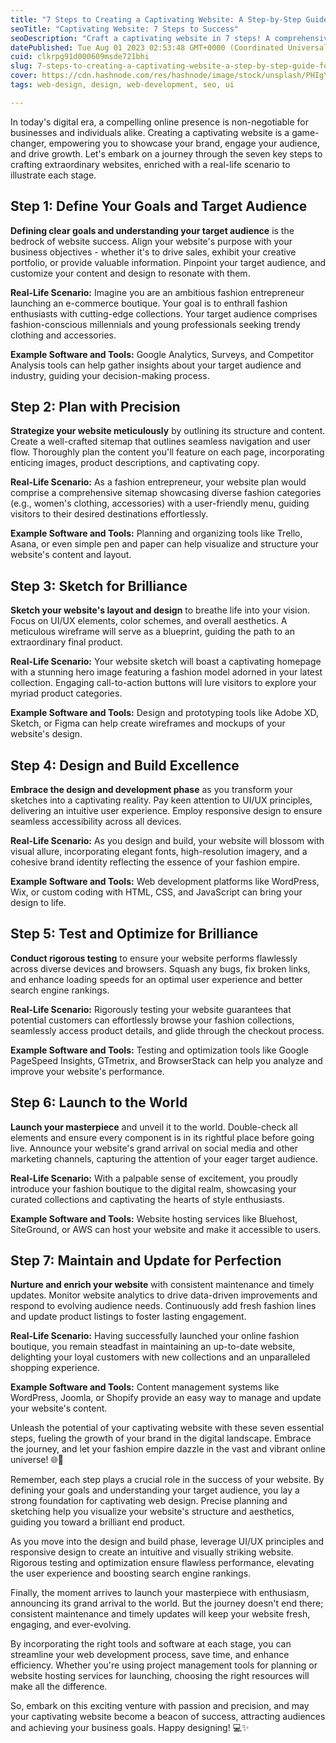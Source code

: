 ```yaml
---
title: "7 Steps to Creating a Captivating Website: A Step-by-Step Guide for Success in the Digital Realm"
seoTitle: "Captivating Website: 7 Steps to Success"
seoDescription: "Craft a captivating website in 7 steps! A comprehensive guide to web success. Engage, impress, and succeed online! 💻✨ #webdesign #successguide"
datePublished: Tue Aug 01 2023 02:53:48 GMT+0000 (Coordinated Universal Time)
cuid: clkrpg91d000609msde721bhi
slug: 7-steps-to-creating-a-captivating-website-a-step-by-step-guide-for-success-in-the-digital-realm
cover: https://cdn.hashnode.com/res/hashnode/image/stock/unsplash/PHIgYUGQPvU/upload/3b5a6920bc75b330a39bf912950c30b5.jpeg
tags: web-design, design, web-development, seo, ui

---
```


In today's digital era, a compelling online presence is non-negotiable for businesses and individuals alike. Creating a captivating website is a game-changer, empowering you to showcase your brand, engage your audience, and drive growth. Let's embark on a journey through the seven key steps to crafting extraordinary websites, enriched with a real-life scenario to illustrate each stage.

## **Step 1: Define Your Goals and Target Audience**

**Defining clear goals and understanding your target audience** is the bedrock of website success. Align your website's purpose with your business objectives - whether it's to drive sales, exhibit your creative portfolio, or provide valuable information. Pinpoint your target audience, and customize your content and design to resonate with them.

**Real-Life Scenario:** Imagine you are an ambitious fashion entrepreneur launching an e-commerce boutique. Your goal is to enthrall fashion enthusiasts with cutting-edge collections. Your target audience comprises fashion-conscious millennials and young professionals seeking trendy clothing and accessories.

**Example Software and Tools:** Google Analytics, Surveys, and Competitor Analysis tools can help gather insights about your target audience and industry, guiding your decision-making process.

## **Step 2: Plan with Precision**

**Strategize your website meticulously** by outlining its structure and content. Create a well-crafted sitemap that outlines seamless navigation and user flow. Thoroughly plan the content you'll feature on each page, incorporating enticing images, product descriptions, and captivating copy.

**Real-Life Scenario:** As a fashion entrepreneur, your website plan would comprise a comprehensive sitemap showcasing diverse fashion categories (e.g., women's clothing, accessories) with a user-friendly menu, guiding visitors to their desired destinations effortlessly.

**Example Software and Tools:** Planning and organizing tools like Trello, Asana, or even simple pen and paper can help visualize and structure your website's content and layout.

## **Step 3: Sketch for Brilliance**

**Sketch your website's layout and design** to breathe life into your vision. Focus on UI/UX elements, color schemes, and overall aesthetics. A meticulous wireframe will serve as a blueprint, guiding the path to an extraordinary final product.

**Real-Life Scenario:** Your website sketch will boast a captivating homepage with a stunning hero image featuring a fashion model adorned in your latest collection. Engaging call-to-action buttons will lure visitors to explore your myriad product categories.

**Example Software and Tools:** Design and prototyping tools like Adobe XD, Sketch, or Figma can help create wireframes and mockups of your website's design.

## **Step 4: Design and Build Excellence**

**Embrace the design and development phase** as you transform your sketches into a captivating reality. Pay keen attention to UI/UX principles, delivering an intuitive user experience. Employ responsive design to ensure seamless accessibility across all devices.

**Real-Life Scenario:** As you design and build, your website will blossom with visual allure, incorporating elegant fonts, high-resolution imagery, and a cohesive brand identity reflecting the essence of your fashion empire.

**Example Software and Tools:** Web development platforms like WordPress, Wix, or custom coding with HTML, CSS, and JavaScript can bring your design to life.

## **Step 5: Test and Optimize for Brilliance**

**Conduct rigorous testing** to ensure your website performs flawlessly across diverse devices and browsers. Squash any bugs, fix broken links, and enhance loading speeds for an optimal user experience and better search engine rankings.

**Real-Life Scenario:** Rigorously testing your website guarantees that potential customers can effortlessly browse your fashion collections, seamlessly access product details, and glide through the checkout process.

**Example Software and Tools:** Testing and optimization tools like Google PageSpeed Insights, GTmetrix, and BrowserStack can help you analyze and improve your website's performance.

## **Step 6: Launch to the World**

**Launch your masterpiece** and unveil it to the world. Double-check all elements and ensure every component is in its rightful place before going live. Announce your website's grand arrival on social media and other marketing channels, capturing the attention of your eager target audience.

**Real-Life Scenario:** With a palpable sense of excitement, you proudly introduce your fashion boutique to the digital realm, showcasing your curated collections and captivating the hearts of style enthusiasts.

**Example Software and Tools:** Website hosting services like Bluehost, SiteGround, or AWS can host your website and make it accessible to users.

## **Step 7: Maintain and Update for Perfection**

**Nurture and enrich your website** with consistent maintenance and timely updates. Monitor website analytics to drive data-driven improvements and respond to evolving audience needs. Continuously add fresh fashion lines and update product listings to foster lasting engagement.

**Real-Life Scenario:** Having successfully launched your online fashion boutique, you remain steadfast in maintaining an up-to-date website, delighting your loyal customers with new collections and an unparalleled shopping experience.

**Example Software and Tools:** Content management systems like WordPress, Joomla, or Shopify provide an easy way to manage and update your website's content.

Unleash the potential of your captivating website with these seven essential steps, fueling the growth of your brand in the digital landscape. Embrace the journey, and let your fashion empire dazzle in the vast and vibrant online universe! 🌐🌟

Remember, each step plays a crucial role in the success of your website. By defining your goals and understanding your target audience, you lay a strong foundation for captivating web design. Precise planning and sketching help you visualize your website's structure and aesthetics, guiding you toward a brilliant end product.

As you move into the design and build phase, leverage UI/UX principles and responsive design to create an intuitive and visually striking website. Rigorous testing and optimization ensure flawless performance, elevating the user experience and boosting search engine rankings.

Finally, the moment arrives to launch your masterpiece with enthusiasm, announcing its grand arrival to the world. But the journey doesn't end there; consistent maintenance and timely updates will keep your website fresh, engaging, and ever-evolving.

By incorporating the right tools and software at each stage, you can streamline your web development process, save time, and enhance efficiency. Whether you're using project management tools for planning or website hosting services for launching, choosing the right resources will make all the difference.

So, embark on this exciting venture with passion and precision, and may your captivating website become a beacon of success, attracting audiences and achieving your business goals. Happy designing! 💻✨